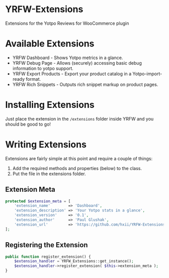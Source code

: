 # YRFW-Extensions
 Extensions for the Yotpo Reviews for WooCommerce plugin

# Available Extensions
- YRFW Dashboard - Shows Yotpo metrics in a glance.
- YRFW Debug Page - Allows (securely) accessing basic debug information to yotpo support.
- YRFW Export Products - Export your product catalog in a Yotpo-import-ready format.
- YRFW Rich Snippets - Outputs rich snippet markup on product pages.

# Installing Extensions
Just place the extension in the `/extensions` folder inside YRFW and you should be good to go!

# Writing Extensions
Extensions are fairly simple at this point and require a couple of things:
1. Add the required methods and properties (below) to the class.
2. Put the file in the extensions folder.

## Extension Meta
```PHP
protected $extension_meta = [
    'extension_name'        => 'Dashboard',
    'extension_description' => 'Your Yotpo stats in a glance',
    'extension_version'     => '0.1',
    'extension_author'      => 'Paul Glushak',
    'extension_url'         => 'https://github.com/hxii/YRFW-Extensions',
];
```

## Registering the Extension
```PHP
public function register_extension() {
    $extension_handler = YRFW_Extensions::get_instance();
    $extension_handler->register_extension( $this->extension_meta );
}
```